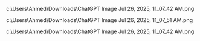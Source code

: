 c:\Users\Ahmed\Downloads\ChatGPT Image Jul 26, 2025, 11_07_42 AM.png

c:\Users\Ahmed\Downloads\ChatGPT Image Jul 26, 2025, 11_07_51 AM.png

c:\Users\Ahmed\Downloads\ChatGPT Image Jul 26, 2025, 11_07_42 AM.png
